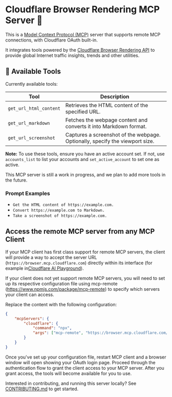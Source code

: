 # Cloudflare Browser Rendering MCP Server 📡

This is a [Model Context Protocol (MCP)](https://modelcontextprotocol.io/introduction) server that supports remote MCP
connections, with Cloudflare OAuth built-in.

It integrates tools powered by the [Cloudflare Browser Rendering API](https://developers.cloudflare.com/browser-rendering/) to provide global
Internet traffic insights, trends and other utilities.

## 🔨 Available Tools

Currently available tools:

| **Tool**               | **Description**                                                              |
| ---------------------- | ---------------------------------------------------------------------------- |
| `get_url_html_content` | Retrieves the HTML content of the specified URL.                             |
| `get_url_markdown`     | Fetches the webpage content and converts it into Markdown format.            |
| `get_url_screenshot`   | Captures a screenshot of the webpage. Optionally, specify the viewport size. |

**Note:** To use these tools, ensure you have an active account set. If not, use `accounts_list` to list your accounts and `set_active_account` to set one as active.

This MCP server is still a work in progress, and we plan to add more tools in the future.

### Prompt Examples

- `Get the HTML content of https://example.com.`
- `Convert https://example.com to Markdown.`
- `Take a screenshot of https://example.com.`

## Access the remote MCP server from any MCP Client

If your MCP client has first class support for remote MCP servers, the client will provide a way to accept the server URL (`https://browser.mcp.cloudflare.com`) directly within its interface (for example in[Cloudflare AI Playground](https://playground.ai.cloudflare.com/)).

If your client does not yet support remote MCP servers, you will need to set up its respective configuration file using mcp-remote (https://www.npmjs.com/package/mcp-remote) to specify which servers your client can access.

Replace the content with the following configuration:

```json
{
	"mcpServers": {
		"cloudflare": {
			"command": "npx",
			"args": ["mcp-remote", "https://browser.mcp.cloudflare.com/sse"]
		}
	}
}
```

Once you've set up your configuration file, restart MCP client and a browser window will open showing your OAuth login page. Proceed through the authentication flow to grant the client access to your MCP server. After you grant access, the tools will become available for you to use.

Interested in contributing, and running this server locally? See [CONTRIBUTING.md](CONTRIBUTING.md) to get started.
